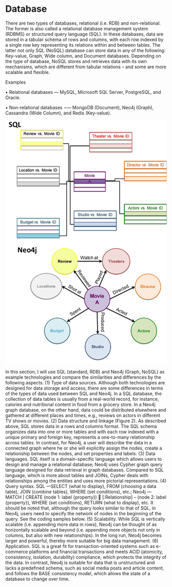 # Database
There are two types of databases, relational (i.e. RDB) and non-relational. The former is also called a relational database management system (RDBMS) or structured query language (SQL). In these databases, data are stored in a tabular schema of rows and columns, with each row indexed by a single row key representing its relations within and between tables. The latter not only SQL (NoSQL) database can store data in any of the following: Key-value, Graph, Wide column, and Document databases. Depending on the type of database, NoSQL stores and retrieves data with its own mechanisms, which are different from tabular relations – and some are more scalable and flexible.    

Examples 

•	Relational databases — MySQL, Microsoft SQL Server, PostgreSQL, and Oracle.

•	Non-relational databases ¬— MongoDB (Document), Neo4j (Graph), Cassandra (Wide Column), and Redis (Key-value).

![SQL](SQL.png)
![Neo4j](Neo4j.png)

In this section, I will use SQL (standard, RDB) and Neo4j (Graph, NoSQL) as example technologies and compare the similarities and differences by the following aspects. (1) Type of data sources. Although both technologies are designed for data storage and access, there are some differences in terms of the types of data used between SQL and Neo4j. In a SQL database, the collection of data tables is usually from a real-world record, for instance, calories and nutritional content in food from a grocery store. In a Neo4j graph database, on the other hand, data could be distributed elsewhere and gathered at different places and times, e.g., reviews on actors in different TV shows or movies. (2) Data structure and linkage (Figure 2). As described above, SQL stores data in a rows and columns format. The SQL schema organizes data into one or more tables and with each row indexed with a unique primary and foreign key, represents a one-to-many relationship across tables. In contrast, for Neo4j, a user will describe the data in a connected graph where he or she will explicitly assign the nodes, create a relationship between the nodes, and set properties and labels. (3) Data languages. SQL itself is a domain-specific language which allows users to design and manage a relational database; Neo4j uses Cypher graph query language designed for data retrieval in graph databases. Compared to SQL language, which is more about tables and JOINs, Cypher deals with relationships among the entities and uses more pictorial representations. (4) Query syntax. SQL —SELECT (what to display), FROM (choosing a data table), JOIN (combine tables), WHERE (set conditions), etc.; Neo4j — MATCH | CREATE (node 1: label {property})  [:Relationship] – (node 2: label {property}), WHERE (set conditions), RETURN (what to display), etc. It should be noted that, although the query looks similar to that of SQL, in Neo4j, users need to specify the network of nodes in the beginning of the query. See the coding samples below. (5) Scalability. While SQL is vertically scalable (i.e. appending more data in rows), Neo4j can be thought of as horizontally scalable and beyond (i.e. appending more objects not only in columns, but also with new relationships). In the long run, Neo4j becomes larger and powerful, thereby more suitable for big data management. (6) Application. SQL is a great fit for transaction-oriented systems such as e-commerce platforms and financial transactions and meets ACID (atomicity, consistency, isolation, durability) compliance, which protects the integrity of the data. In contrast, Neo4j is suitable for data that is unstructured and lacks a predefined schema, such as social media posts and article content, and follows the BASE consistency model, which allows the state of a database to change over time.  
